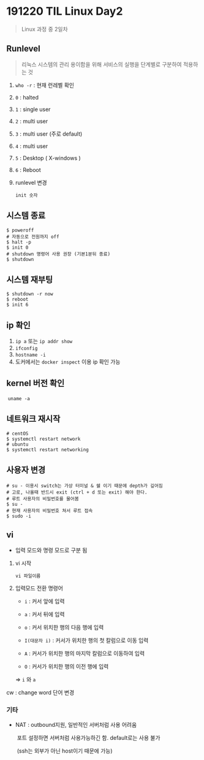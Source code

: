 # 191220 TIL Linux Day2

> Linux 과정 중 2일차



## Runlevel

> 리눅스 시스템의 관리 용이함을 위해 서비스의 실행을 단계별로 구분하여 적용하는 것

1. `who -r` : 현재 런레벨 확인
2. `0` : halted
3. `1` : single user
4. `2` : multi user
5. `3` : multi user (주로 default)
6. `4` : multi user
7. `5` : Desktop ( X-windows )

8. `6` : Reboot

9. runlevel 변경

   ```shell
   init 숫자
   ```



## 시스템 종료

```shell
$ poweroff
# 자동으로 전원까지 off
$ halt -p
$ init 0
# shutdown 명령어 사용 권장 (기본1분뒤 종료)
$ shutdown
```



## 시스템 재부팅

```shell
$ shutdown -r now
$ reboot
$ init 6
```



## ip 확인

1. `ip a` 또는 `ip addr show`
2. `ifconfig`
3. `hostname -i`
4. 도커에서는 `docker inspect` 이용 ip 확인 가능



## kernel 버전 확인

​	`uname -a`



## 네트워크 재시작

```shell
# centOS
$ systemctl restart network
# ubuntu
$ systemctl restart networking
```



## 사용자 변경

```shell
# su - 이용시 switch는 가상 터미널 & 쉘 이기 때문에 depth가 깊어짐
# 고로, 나올때 반드시 exit (ctrl + d 또는 exit) 해야 한다.
# 루트 사용자의 비밀번호를 물어봄
$ su -
# 현재 사용자의 비밀번호 쳐서 루트 접속
$ sudo -i 
```



## vi 

- 입력 모드와 명령 모드로 구분 됨

1. vi 시작

   ```shell
   vi 파일이름
   ```



2. 입력모드 전환 명령어

   - `i` : 커서 앞에 입력

   - `a` : 커서 뒤에 입력
   - `o` : 커서 위치한 행의 다음 행에 입력
   - `I(대문자 i)` : 커서가 위치한 행의 첫 칼럼으로 이동 입력
   - `A` : 커서가 위치한 행의 마지막 칼럼으로 이동하여 입력
   - `O` : 커서가 위치한 행의 이전 행에 입력

   => `i` 와 `a`





cw : change word 단어 변경









### 기타

- NAT : outbound지원, 일반적인 서버처럼 사용 어려움

  ​		  포트 설정하면 서버처럼 사용가능하긴 함. default로는 사용 불가

  ​		  (ssh는 외부가 아닌 host이기 때문에 가능)

  